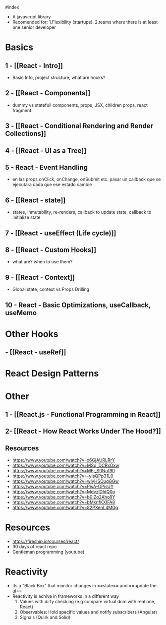 #index

+ A javascript library
+ Recomended for: 1.Flexibility (startups). 2.teams where there is at least one senior developer
# Basics
## 1 - [[React - Intro]]
+ Basic Info, project structure, what are hooks?
## 2 - [[React - Components]]
+ dummy vs statefull components, props, JSX, children props, react fragment.
## 3 - [[React - Conditional Rendering and Render Collections]]

## 4 - [[React - UI as a Tree]]

## 5 - React - Event Handling
+ en las props onClick, onChange, onSubmit etc. pasar un callback que se ejecutara cada que ese estado cambie
## 6 - [[React - state]]
+ states, inmutability, re-renders, callback to update state, callback to initialize state
## 7 - [[React - useEffect (Life cycle)]]

## 8 - [[React - Custom Hooks]]
+ what are? when to use them? 
## 9 - [[React - Context]]
+ Global state, context vs Props Drilling
## 10 - React - Basic Optimizations, useCallback, useMemo

# Other Hooks

## - [[React - useRef]]
 
# React Design Patterns

# Other
## 1 -  [[React.js - Functional Programming in React]]
## 2- [[React - How React Works Under The Hood?]]

## Resources
+ https://www.youtube.com/watch?v=x6GjAURLRrY
+ https://www.youtube.com/watch?v=MSq_DCRxOxw
+ https://www.youtube.com/watch?v=MFj_S0Nof90
+ https://www.youtube.com/watch?v=-yIsQPp31L0
+ https://www.youtube.com/watch?v=wIyHSOugGGw
+ https://www.youtube.com/watch?v=PisA-OPisUY
+ https://www.youtube.com/watch?v=MdvzlDIdQ0o
+ https://www.youtube.com/watch?v=b0IZo2Aho9Y
+ https://www.youtube.com/watch?v=bMknfKXIFA8
+ https://www.youtube.com/watch?v=82PXenL4MGg
# Resources
+ https://fireship.io/courses/react/
+ 30 days of react repo
+ Gentleman programming (youtube)

# Reactivity
+ Its a "Black Box" that monitor changes in ==state== and ==update the ui==
+ Reactivity is achive in frameworks in a different way
	1. Values with dirty checking (e.g compare virtual dom with real one, React)
	2. Observables: Hold specific values and notify subscribers (Angular)
	3. Signals (Quirk and Solid)
